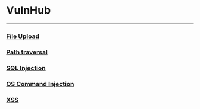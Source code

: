 # VulnHub
***
### [File Upload](/File-Upload/)
### [Path traversal](/Path-traversal/)
### [SQL Injection](/SQL-Injection/)
### [OS Command Injection](OS-Command-Injection/)
### [XSS](/XSS/)